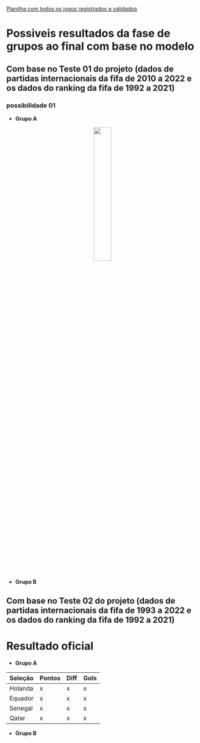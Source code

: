 
[Planilha com todos os jogos registrados e validados](https://docs.google.com/spreadsheets/d/1_nwWn_2r7o1AM9Pg9V7PDdNuGiY0RsyS9BeFYSJlymo/edit#gid=0) 

# Possiveis resultados da fase de grupos ao final com base no modelo

## Com base no Teste 01 do projeto (dados de partidas internacionais da fifa de 2010 a 2022 e os dados do ranking da fifa de 1992 a 2021)

### possibilidade 01 

* **Grupo A**

<p align="center">
  <img src="https://i.imgur.com/dw3GwjX.png" width = 30%>
</p>

* **Grupo B**







## Com base no Teste 02 do projeto (dados de partidas internacionais da fifa de 1993 a 2022 e os dados do ranking da fifa de 1992 a 2021)




# Resultado oficial


* **Grupo A**


| Seleção | Pontos | Diff| Gols |
| --- | --- | --- | --- |
| Holanda | x | x | x |
| Equador | x | x | x |
| Senegal | x | x | x |
| Qatar | x | x | x |


* **Grupo B**

